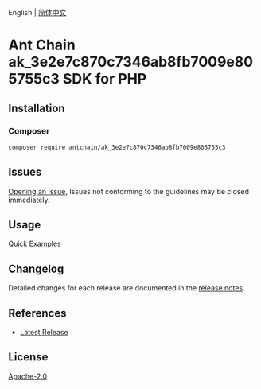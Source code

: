 English | [简体中文](README-CN.md)

# Ant Chain ak_3e2e7c870c7346ab8fb7009e805755c3 SDK for PHP

## Installation

### Composer

```bash
composer require antchain/ak_3e2e7c870c7346ab8fb7009e805755c3
```

## Issues

[Opening an Issue](https://github.com/alipay/antchain-openapi-prod-sdk/issues/new), Issues not conforming to the guidelines may be closed immediately.

## Usage

[Quick Examples](https://github.com/alipay/antchain-openapi-prod-sdk/blob/master/docs/0-Examples-EN.md#quick-examples)

## Changelog

Detailed changes for each release are documented in the [release notes](./ChangeLog.txt).

## References

* [Latest Release](https://github.com/antchain-openapi-sdk-php)

## License

[Apache-2.0](http://www.apache.org/licenses/LICENSE-2.0)

